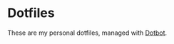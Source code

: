 Dotfiles
========

These are my personal dotfiles, managed with [Dotbot][dotbot].

[dotbot]: https://github.com/anishathalye/dotbot
